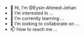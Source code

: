 - 👋 Hi, I’m @Eysin-Ahmed-Jehan
- 👀 I’m interested in ...
- 🌱 I’m currently learning ...
- 💞️ I’m looking to collaborate on ...
- 📫 How to reach me ...

<!---
Eysin-Ahmed-Jehan/Eysin-Ahmed-Jehan is a ✨ special ✨ repository because its `README.md` (this file) appears on your GitHub profile.
You can click the Preview link to take a look at your changes.
--->
